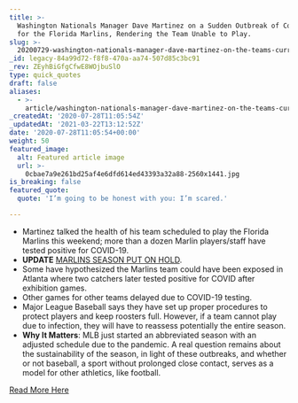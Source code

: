 ```yaml
---
title: >-
  Washington Nationals Manager Dave Martinez on a Sudden Outbreak of Covid-19
  for the Florida Marlins, Rendering the Team Unable to Play.
slug: >-
  20200729-washington-nationals-manager-dave-martinez-on-the-teams-current-outbreak-of-covid-19
_id: legacy-84a99d72-f8f8-470a-aa74-507d85c3bc91
_rev: ZEyhBiGfgCfwE8WOjbuSlO
type: quick_quotes
draft: false
aliases:
  - >-
    article/washington-nationals-manager-dave-martinez-on-the-teams-current-outbreak-of-covid-19/
_createdAt: '2020-07-28T11:05:54Z'
_updatedAt: '2021-03-22T13:12:52Z'
date: '2020-07-28T11:05:54+00:00'
weight: 50
featured_image:
  alt: Featured article image
  url: >-
    0cbae7a9e261bd25af4e6dfd614ed43393a32a88-2560x1441.jpg
is_breaking: false
featured_quote:
  quote: 'I’m going to be honest with you: I’m scared.'

---
```

* Martinez talked the health of his team scheduled to play the Florida Marlins this weekend; more than a dozen Marlin players/staff have tested positive for COVID-19.
* **UPDATE** [MARLINS SEASON PUT ON HOLD](https://www.usatoday.com/story/sports/mlb/marlins/2020/07/29/miami-marlins-covid-19-outbreak-latest-updates/5528087002/).
* Some have hypothesized the Marlins team could have been exposed in Atlanta where two catchers later tested positive for COVID after exhibition games.
* Other games for other teams delayed due to COVID-19 testing.
* Major League Baseball says they have set up proper procedures to protect players and keep roosters full. However, if a team cannot play due to infection, they will have to reassess potentially the entire season.
* **Why It Matters**: MLB just started an abbreviated season with an adjusted schedule due to the pandemic. A real question remains about the sustainability of the season, in light of these outbreaks, and whether or not baseball, a sport without prolonged close contact, serves as a model for other athletics, like football.

[Read More Here](https://apnews.com/2bc14b1de86329987bdb1cc76f21c021)